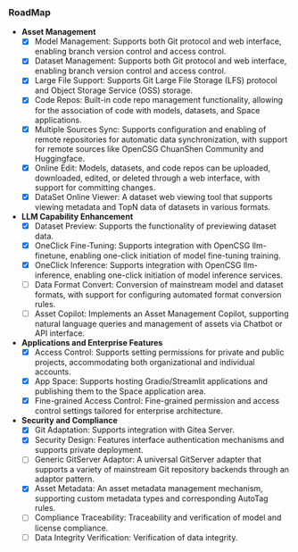 ### RoadMap
- **Asset Management**
  - [x] Model Management: Supports both Git protocol and web interface, enabling branch version control and access control.
  - [x] Dataset Management: Supports both Git protocol and web interface, enabling branch version control and access control.
  - [x] Large File Support: Supports Git Large File Storage (LFS) protocol and Object Storage Service (OSS) storage.
  - [x] Code Repos: Built-in code repo management functionality, allowing for the association of code with models, datasets, and Space applications.
  - [x] Multiple Sources Sync: Supports configuration and enabling of remote repositories for automatic data synchronization, with support for remote sources like OpenCSG ChuanShen Community and Huggingface.
  - [x] Online Edit: Models, datasets, and code repos can be uploaded, downloaded, edited, or deleted through a web interface, with support for committing changes.
  - [x] DataSet Online Viewer: A dataset web viewing tool that supports viewing metadata and TopN data of datasets in various formats.
- **LLM Capability Enhancement**
  - [x] Dataset Preview: Supports the functionality of previewing dataset data.
  - [x] OneClick Fine-Tuning: Supports integration with OpenCSG llm-finetune, enabling one-click initiation of model fine-tuning training.
  - [x] OneClick Inference: Supports integration with OpenCSG llm-inference, enabling one-click initiation of model inference services.
  - [ ] Data Format Convert: Conversion of mainstream model and dataset formats, with support for configuring automated format conversion rules.
  - [ ] Asset Copilot: Implements an Asset Management Copilot, supporting natural language queries and management of assets via Chatbot or API interface.
- **Applications and Enterprise Features**
  - [x] Access Control: Supports setting permissions for private and public projects, accommodating both organizational and individual accounts.
  - [x] App Space: Supports hosting Gradio/Streamlit applications and publishing them to the Space application area.
  - [x] Fine-grained Access Control: Fine-grained permission and access control settings tailored for enterprise architecture.
- **Security and Compliance**
  - [x] Git Adaptation: Supports integration with Gitea Server.
  - [x] Security Design: Features interface authentication mechanisms and supports private deployment.
  - [ ] Generic GitServer Adaptor: A universal GitServer adapter that supports a variety of mainstream Git repository backends through an adaptor pattern.
  - [x] Asset Metadata: An asset metadata management mechanism, supporting custom metadata types and corresponding AutoTag rules.
  - [ ] Compliance Traceability: Traceability and verification of model and license compliance.
  - [ ] Data Integrity Verification: Verification of data integrity.
